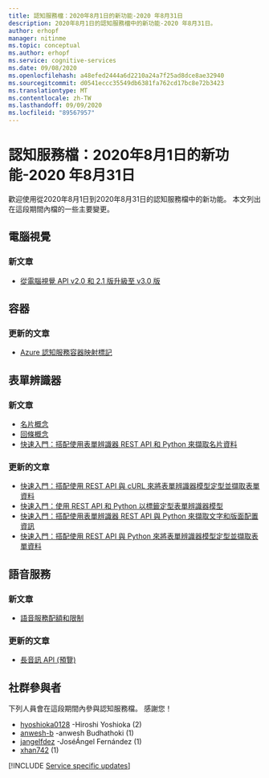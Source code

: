 ```yaml
---
title: 認知服務檔：2020年8月1日的新功能-2020 年8月31日
description: 2020年8月1日的認知服務檔中的新功能-2020 年8月31日。
author: erhopf
manager: nitinme
ms.topic: conceptual
ms.author: erhopf
ms.service: cognitive-services
ms.date: 09/08/2020
ms.openlocfilehash: a48efed2444a6d2210a24a7f25ad8dce8ae32940
ms.sourcegitcommit: d0541eccc35549db6381fa762cd17bc8e72b3423
ms.translationtype: MT
ms.contentlocale: zh-TW
ms.lasthandoff: 09/09/2020
ms.locfileid: "89567957"
---
```

# <a name="cognitive-services-docs-whats-new-for-august-1-2020---august-31-2020"></a>認知服務檔：2020年8月1日的新功能-2020 年8月31日

歡迎使用從2020年8月1日到2020年8月31日的認知服務檔中的新功能。 本文列出在這段期間內檔的一些主要變更。

## <a name="computer-vision"></a>電腦視覺

### <a name="new-articles"></a>新文章

- [從電腦視覺 API v2.0 和 2.1 版升級至 v3.0 版](/azure/cognitive-services/computer-vision/upgrade-api-versions)

## <a name="containers"></a>容器

### <a name="updated-articles"></a>更新的文章

- [Azure 認知服務容器映射標記](/azure/cognitive-services/containers/container-image-tags)

## <a name="form-recognizer"></a>表單辨識器

### <a name="new-articles"></a>新文章

- [名片概念](/azure/cognitive-services/form-recognizer/concept-business-cards)
- [回條概念](/azure/cognitive-services/form-recognizer/concept-receipts)
- [快速入門：搭配使用表單辨識器 REST API 和 Python 來擷取名片資料](/azure/cognitive-services/form-recognizer/quickstarts/python-business-cards)

### <a name="updated-articles"></a>更新的文章

- [快速入門：搭配使用 REST API 與 cURL 來將表單辨識器模型定型並擷取表單資料](/azure/cognitive-services/form-recognizer/quickstarts/curl-train-extract)
- [快速入門：使用 REST API 和 Python 以標籤定型表單辨識器模型](/azure/cognitive-services/form-recognizer/quickstarts/python-labeled-data)
- [快速入門：搭配使用表單辨識器 REST API 與 Python 來擷取文字和版面配置資訊](/azure/cognitive-services/form-recognizer/quickstarts/python-layout)
- [快速入門：搭配使用 REST API 與 Python 來將表單辨識器模型定型並擷取表單資料](/azure/cognitive-services/form-recognizer/quickstarts/python-train-extract)

## <a name="speech-service"></a>語音服務

### <a name="new-articles"></a>新文章

- [語音服務配額和限制](/azure/cognitive-services/speech-service/speech-services-quotas-and-limits)

### <a name="updated-articles"></a>更新的文章

- [長音訊 API (預覽) ](/azure/cognitive-services/speech-service/long-audio-api)

## <a name="community-contributors"></a>社群參與者

下列人員會在這段期間內參與認知服務檔。 感謝您！ 

- [hyoshioka0128](https://github.com/hyoshioka0128) -Hiroshi Yoshioka (2) 
- [anwesh-b](https://github.com/anwesh-b) -anwesh Budhathoki (1) 
- [jangelfdez](https://github.com/jangelfdez) -JoséÁngel Fernández (1) 
- [xhan742](https://github.com/xhan742) (1) 

[!INCLUDE [Service specific updates](./includes/service-specific-updates.md)]